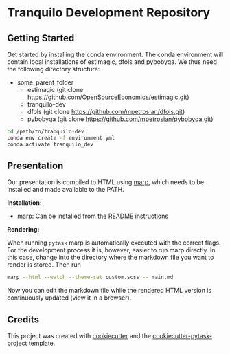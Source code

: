 # Tranquilo Development Repository

## Getting Started

Get started by installing the conda environment. The conda environment will contain
local installations of estimagic, dfols and pybobyqa. We thus need the following
directory structure:

- some_parent_folder
  - estimagic (git clone https://github.com/OpenSourceEconomics/estimagic.git)
  - tranquilo-dev
  - dfols (git clone https://github.com/mpetrosian/dfols.git)
  - pybobyqa (git clone https://github.com/mpetrosian/pybobyqa.git)

```bash
cd /path/to/tranquilo-dev
conda env create -f environment.yml
conda activate tranquilo_dev
```

## Presentation

Our presentation is compiled to HTML using [marp](https://marp.app/), which needs to be
installed and made available to the PATH.

**Installation:**

- marp: Can be installed from the
  [README instructions](https://github.com/marp-team/marp-cli)

**Rendering:**

When running `pytask` marp is automatically executed with the correct flags. For the
development process it is, however, easier to run marp directly. In this case, change
into the directory where the markdown file you want to render is stored. Then run

```bash
marp --html --watch --theme-set custom.scss -- main.md
```

Now you can edit the markdown file while the rendered HTML version is continuously
updated (view it in a browser).

## Credits

This project was created with [cookiecutter](https://github.com/audreyr/cookiecutter)
and the
[cookiecutter-pytask-project](https://github.com/pytask-dev/cookiecutter-pytask-project)
template.
